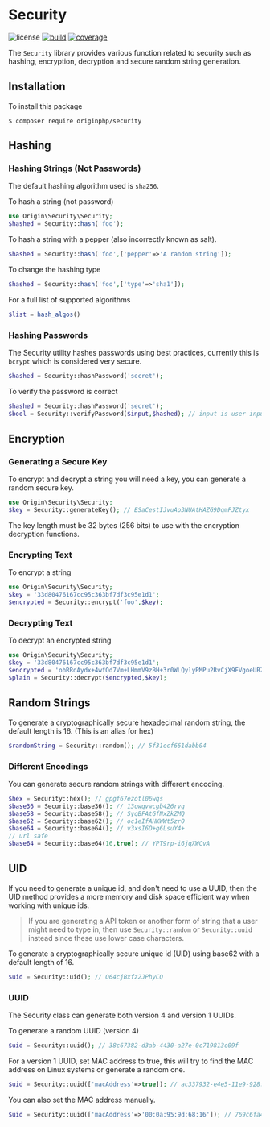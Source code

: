 # Security

![license](https://img.shields.io/badge/license-MIT-brightGreen.svg)
[![build](https://travis-ci.org/originphp/security.svg?branch=master)](https://travis-ci.org/originphp/security)
[![coverage](https://coveralls.io/repos/github/originphp/security/badge.svg?branch=master)](https://coveralls.io/github/originphp/security?branch=master)

The `Security` library provides various function related to security such as hashing, encryption, decryption and secure random string generation.

## Installation

To install this package

```linux
$ composer require originphp/security
```

## Hashing

### Hashing Strings (Not Passwords)

The default hashing algorithm used is `sha256`.

To hash a string (not password)

```php
use Origin\Security\Security;
$hashed = Security::hash('foo');
```

To hash a string with a pepper (also incorrectly known as salt).

```php
$hashed = Security::hash('foo',['pepper'=>'A random string']);
```

To change the hashing type

```php
$hashed = Security::hash('foo',['type'=>'sha1']);
```

For a full list of supported algorithms

```php
$list = hash_algos()
```

### Hashing Passwords

The Security utility hashes passwords using best practices, currently this is `bcrypt` which is considered
very secure.

```php
$hashed = Security::hashPassword('secret');
```

To verify the password is correct

```php
$hashed = Security::hashPassword('secret');
$bool = Security::verifyPassword($input,$hashed); // input is user inputted password
```

## Encryption

### Generating a Secure Key

To encrypt and decrypt a string you will need a key, you can generate a random secure key.

```php
use Origin\Security\Security;
$key = Security::generateKey(); // ESaCestIJvuAo3NUAtHAZG9DqmFJZtyx
```

The key length must be 32 bytes (256 bits) to use with the encryption decryption functions.

### Encrypting Text

To encrypt a string

```php
use Origin\Security\Security;
$key = '33d80476167cc95c363bf7df3c95e1d1';
$encrypted = Security::encrypt('foo',$key);
```

### Decrypting Text

To decrypt an encrypted string

```php
use Origin\Security\Security;
$key = '33d80476167cc95c363bf7df3c95e1d1';
$encrypted = 'ohRRdAydx+4wfOd7Vm+LHmmV9zBH+3r0WLQylyPMPu2RvCjX9FVgoeUBZuLYBTLM4x9NeZX7U0bUvE1bucATSQ==';
$plain = Security::decrypt($encrypted,$key);
```

## Random Strings

To generate a cryptographically secure hexadecimal random string, the default length is 16. (This is an alias for hex)

```php
$randomString = Security::random(); // 5f31ecf661dabb04
```

### Different Encodings

You can generate secure random strings with different encoding.

```php
$hex = Security::hex(); // gpgf67ezotl06wqs
$base36 = Security::base36(); // 13owqvwcgb426rvq
$base58 = Security::base58(); // SyqBFAtGfNxZkZMQ
$base62 = Security::base62(); // oc1eIfAHKWWt5zrO
$base64 = Security::base64(); // v3xsI6O+g6LsuY4+
// url safe
$base64 = Security::base64(16,true); // YPT9rp-i6jqXWCvA
```

## UID

If you need to generate a unique id, and don't need to use a UUID, then the UID method provides a more memory and disk space efficient way when working with unique ids.

> If you are generating a API token or another form of string that a user might need to type in, then use `Security::random` or `Security::uuid` instead since these use lower case characters.

To generate a cryptographically secure unique id (UID) using base62 with a default length of 16.

```php
$uid = Security::uid(); // O64cjBxfz2JPhyCQ
```

### UUID

The Security class can generate both version 4 and version 1 UUIDs.

To generate a random UUID (version 4)

```php
$uid = Security::uuid(); // 38c67382-d3ab-4430-a27e-0c719813c09f
```

For a version 1 UUID, set MAC address to true, this will try to find the MAC address on Linux systems or generate a random one.

```php
$uid = Security::uuid(['macAddress'=>true]); // ac337932-e4e5-11e9-928f-8bda39fe8887
```

You can also set the MAC address manually.

```php
$uid = Security::uuid(['macAddress'=>'00:0a:95:9d:68:16']); // 769c6fa4-e4e5-11e9-b8d5-000a959d6816
```
